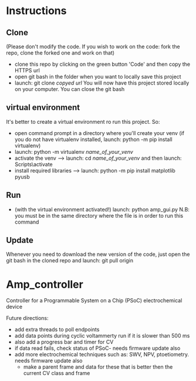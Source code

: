 # Instructions
## Clone
(Please don't modify the code. If you wish to work on the code: fork the repo, clone the forked one and work on that)
- clone this repo by clicking on the green button 'Code' and then copy the HTTPS url
- open git bash in the folder when you want to locally save this project
- launch: git clone *copyed url*
You will now have this project stored locally on your computer. You can close the git bash

## virtual environment
It's better to create a virtual environment ro run this project. So:
- open command prompt in a directory where you'll create your venv
(if you do not have virtualenv installed, launch: python -m pip install virtualenv)
- launch: python -m virtualenv *name_of_your_venv*
- activate the venv --> launch: cd *name_of_your_venv* and then launch: Scripts\activate
- install required libraries --> launch: python -m pip install matplotlib pyusb

## Run
- (with the virtual environment activated!) launch: python amp_gui.py
N.B: you must be in the same directory where the file is in order to run this command

## Update
Whenever you need to download the new version of the code, just open the git bash in the cloned repo and launch: git pull origin





# Amp_controller
Controller for a Programmable System on a Chip (PSoC) electrochemical device


Future directions:
- add extra threads to poll endpoints
- add data points during cyclic voltammerty run if it is slower than 500 ms
- also add a progress bar and timer for CV
- if data read fails, check status of PSoC- needs firmware update also
- add more electrochemical techniques such as: SWV, NPV, ptoetiometry.  needs firmware update also
  - make a parent frame and data for these that is better then the current CV class and frame